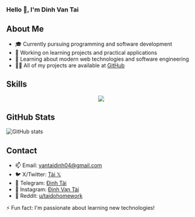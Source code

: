 ### Hello 👋, I'm Dinh Van Tai

## About Me
- 🎓 Currently pursuing programming and software development
- 🔭 Working on learning projects and practical applications
- 🌱 Learning about modern web technologies and software engineering
- 👨‍💻 All of my projects are available at [GitHub](https://github.com/taidohomework)

## Skills

<p align="center">
  <a href="https://skillicons.dev">
    <img src="https://skillicons.dev/icons?i=js,html,css,c,cpp,python,java,php,react,vue,flutter,mysql,postgres,docker,git,vscode" />
  </a>
</p>

## GitHub Stats
![GitHub stats](https://github-readme-stats.vercel.app/api?username=taidohomework&show_icons=true&theme=radical)

## Contact
- 📫 Email: [vantaidinh04@gmail.com](mailto:vantaidinh04@gmail.com)
- 🐦 X/Twitter: [Tài 𝕏](https://twitter.com/taidohomework)
- 📱 Telegram: [Đinh Tài](https://taidohomework.t.me/)
- 📸 Instagram: [Đinh Vạn Tài](https://instagram.com/taidohomework)
- 🔴 Reddit: [u/taidohomework](https://reddit.com/user/taidohomework)

⚡ Fun fact: I'm passionate about learning new technologies!